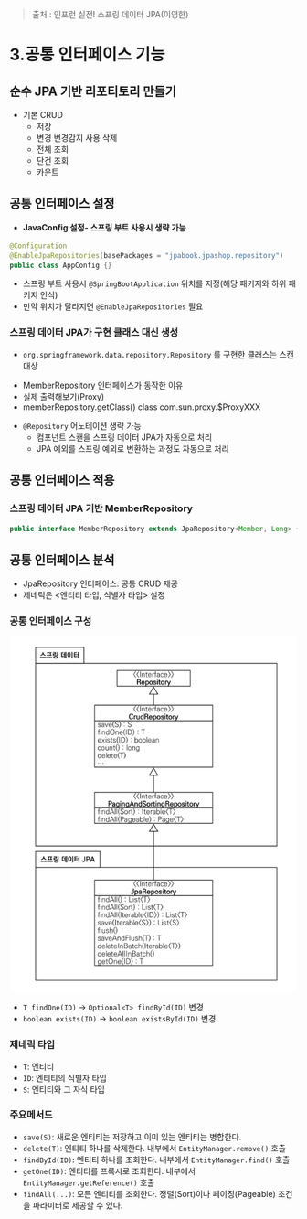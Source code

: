 > 출처 : 인프런  실전! 스프링 데이터 JPA(이영한)

# 3.공통 인터페이스 기능
## 순수 JPA 기반 리포티토리 만들기
- 기본 CRUD
  * 저장
  * 변경 변경감지 사용 삭제
  * 전체 조회
  * 단건 조회
  * 카운트

## 공통 인터페이스 설정
- **JavaConfig 설정- 스프링 부트 사용시 생략 가능** 
```java
@Configuration
@EnableJpaRepositories(basePackages = "jpabook.jpashop.repository")
public class AppConfig {}
```
- 스프링 부트 사용시 `@SpringBootApplication` 위치를 지정(해당 패키지와 하위 패키지 인식)
- 만약 위치가 달라지면 `@EnableJpaRepositories` 필요

### **스프링 데이터 JPA가 구현 클래스 대신 생성**
-  `org.springframework.data.repository.Repository` 를 구현한 클래스는 스캔 대상
  * MemberRepository 인터페이스가 동작한 이유
  * 실제 출력해보기(Proxy)
  * memberRepository.getClass() class com.sun.proxy.$ProxyXXX
- `@Repository` 어노테이션 생략 가능
  * 컴포넌트 스캔을 스프링 데이터 JPA가 자동으로 처리
  * JPA 예외를 스프링 예외로 변환하는 과정도 자동으로 처리

## 공통 인터페이스 적용
### **스프링 데이터 JPA 기반 MemberRepository**
```java
public interface MemberRepository extends JpaRepository<Member, Long> {}
```
## 공통 인터페이스 분석
- JpaRepository 인터페이스: 공통 CRUD 제공
- 제네릭은 <엔티티 타입, 식별자 타입> 설정

### **공통 인터페이스 구성**
![img.png](img.png)
- `T findOne(ID)` -> `Optional<T> findById(ID)` 변경
- `boolean exists(ID)` -> `boolean existsById(ID)` 변경

### 제네릭 타입
- `T`: 엔티티
- `ID`: 엔티티의 식별자 타입
- `S`: 엔티티와 그 자식 타입

### 주요메서드
- `save(S)`: 새로운 엔티티는 저장하고 이미 있는 엔티티는 병합한다.
- `delete(T)`: 엔티티 하나를 삭제한다. 내부에서 `EntityManager.remove()` 호출
- `findById(ID)`: 엔티티 하나를 조회한다. 내부에서 `EntityManager.find()` 호출
- `getOne(ID)`: 엔티티를 프록시로 조회한다. 내부에서 `EntityManager.getReference()` 호출
- `findAll(...)`: 모든 엔티티를 조회한다. 정렬(Sort)이나 페이징(Pageable) 조건을 파라미터로 제공할 수 있다.
